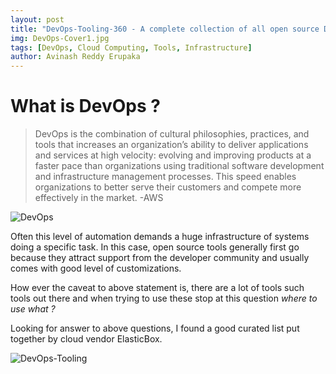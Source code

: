 ```yaml
---
layout: post
title: "DevOps-Tooling-360 - A complete collection of all open source DevOps tools"
img: DevOps-Cover1.jpg
tags: [DevOps, Cloud Computing, Tools, Infrastructure]
author: Avinash Reddy Erupaka
---
```


# What is DevOps ?

>DevOps is the combination of cultural philosophies, practices, and tools that increases an organization’s ability to deliver applications and services at high velocity: evolving and improving products at a faster pace than organizations using traditional software development and infrastructure management processes. This speed enables organizations to better serve their customers and compete more effectively in the market.
-AWS

![DevOps]({{site.baseurl}}/assets/img/DevOps.png)

Often this level of automation demands a huge infrastructure of systems doing a specific task. In this case, open source tools generally first go because they attract support from the developer community and usually comes with good level of customizations.

How ever the caveat to above statement is, there are a lot of tools such tools out there and when trying to use these stop at this question *where to use what ?*

Looking for answer to above questions, I found a good curated list put together by cloud vendor ElasticBox.

![DevOps-Tooling]({{site.baseurl}}/assets/img/DevOps_Open_Source_Tools.png)
